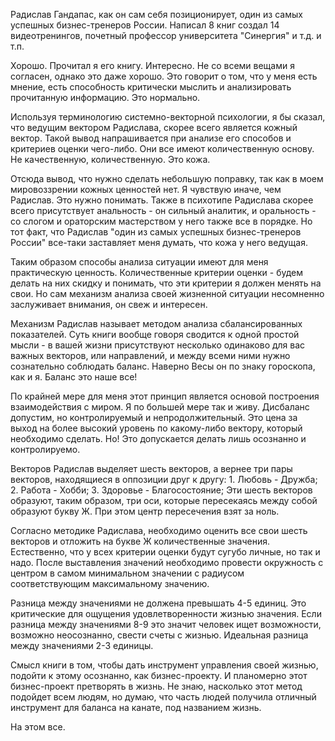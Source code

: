 Радислав Гандапас, как он сам себя позиционирует, один из самых успешных бизнес-тренеров России. Написал 8 книг создал 14 видеотренингов, почетный профессор университета "Синергия" и т.д. и т.п. 

Хорошо. Прочитал я его книгу. Интересно. Не со всеми вещами я согласен, однако это даже хорошо. Это говорит о том, что у меня есть мнение, есть способность критически мыслить и анализировать прочитанную информацию. Это нормально.

Используя терминологию системно-векторной психологии, я бы сказал, что ведущим вектором Радислава, скорее всего является кожный вектор. Такой вывод напрашивается при анализе его способов и критериев оценки чего-либо. Они все имеют количественную основу. Не качественную, количественную. Это кожа.

Отсюда вывод, что нужно сделать небольшую поправку, так как в моем мировоззрении кожных ценностей нет. Я чувствую иначе, чем Радислав. Это нужно понимать. Также в психотипе Радислава скорее всего присутствует анальность - он сильный аналитик, и оральность - со слогом и ораторским мастерством у него также все в порядке. Но тот факт, что Радислав "один из самых успешных бизнес-тренеров России" все-таки заставляет меня думать, что кожа у него ведущая.

Таким образом способы анализа ситуации имеют для меня практическую ценность. Количественные критерии оценки - будем делать на них скидку и понимать, что эти критерии я должен менять на свои. Но сам механизм анализа своей жизненной ситуации несомненно заслуживает внимания, он свеж и интересен.

Механизм Радислав называет методом анализа сбалансированных показателей. Суть книги вообще говоря сводится к одной простой мысли - в вашей жизни присутствуют несколько одинаково для вас важных векторов, или направлений, и между всеми ними нужно сознательно соблюдать баланс. Наверно Весы он по знаку гороскопа, как и я. Баланс это наше все!

По крайней мере для меня этот принцип является основой построения взаимодействия с миром. Я по большей мере так и живу. Дисбаланс допустим, но контролируемый и непродолжительный. Это цена за выход на более высокий уровень по какому-либо вектору, который необходимо сделать. Но! Это допускается делать лишь осознанно и контролируемо.

Векторов Радислав выделяет шесть векторов, а вернее три пары векторов, находящиеся в оппозиции друг к другу:
			1. Любовь - Дружба;
			2. Работа - Хобби;
			3. Здоровье - Благосостояние;
Эти шесть векторов образуют, таким образом, три оси, которые пересекаясь между собой образуют букву Ж. При этом центр пересечения взят за ноль. 

Согласно методике Радислава, необходимо оценить все свои шесть векторов и отложить на букве Ж количественные значения. Естественно, что у всех критерии оценки будут сугубо личные, но так и надо. После выставления значений необходимо провести окружность с центром в самом минимальном значении с радиусом соответствующим максимальному значению. 

Разница между значениями не должена превышать 4-5 единиц. Это критические для ощущения удовлетворенности жизнью значения. Если разница между значениями 8-9 это значит человек ищет возможности, возможно неосознанно, свести счеты с жизнью. Идеальная разница между значениями 2-3 единицы.

Смысл книги в том, чтобы дать инструмент управления своей жизнью, подойти к этому осознанно, как бизнес-проекту. И планомерно этот бизнес-проект претворять в жизнь. Не знаю, насколько этот метод подойдет всем людям, но думаю, что часть людей получила отличный инструмент для баланса на канате, под названием жизнь.

На этом все.